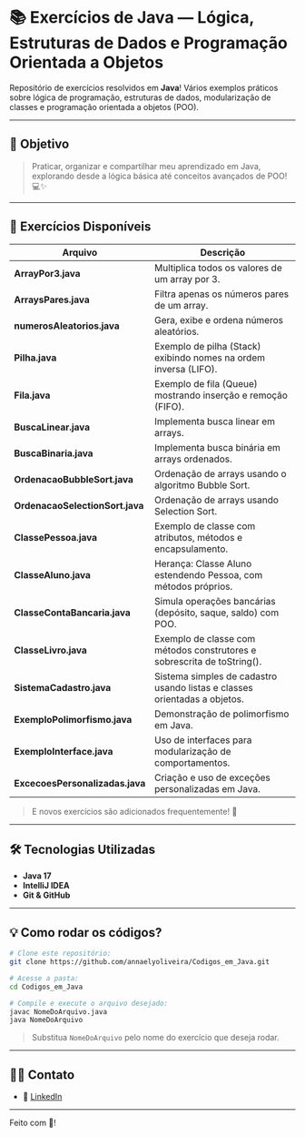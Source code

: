 # 📚 Exercícios de Java — Lógica, Estruturas de Dados e Programação Orientada a Objetos

Repositório de exercícios resolvidos em **Java**! Vários exemplos práticos sobre lógica de programação, estruturas de dados, modularização de classes e programação orientada a objetos (POO).

---

## 🎯 Objetivo

> Praticar, organizar e compartilhar meu aprendizado em Java, explorando desde a lógica básica até conceitos avançados de POO! 💻✨

---

## 🚀 Exercícios Disponíveis

| Arquivo                        | Descrição                                                                 |
|---------------------------------|---------------------------------------------------------------------------|
| **ArrayPor3.java**              | Multiplica todos os valores de um array por 3.                            |
| **ArraysPares.java**            | Filtra apenas os números pares de um array.                               |
| **numerosAleatorios.java**      | Gera, exibe e ordena números aleatórios.                                  |
| **Pilha.java**                  | Exemplo de pilha (Stack) exibindo nomes na ordem inversa (LIFO).          |
| **Fila.java**                   | Exemplo de fila (Queue) mostrando inserção e remoção (FIFO).              |
| **BuscaLinear.java**            | Implementa busca linear em arrays.                                        |
| **BuscaBinaria.java**           | Implementa busca binária em arrays ordenados.                             |
| **OrdenacaoBubbleSort.java**    | Ordenação de arrays usando o algoritmo Bubble Sort.                       |
| **OrdenacaoSelectionSort.java** | Ordenação de arrays usando Selection Sort.                                |
| **ClassePessoa.java**           | Exemplo de classe com atributos, métodos e encapsulamento.                |
| **ClasseAluno.java**            | Herança: Classe Aluno estendendo Pessoa, com métodos próprios.            |
| **ClasseContaBancaria.java**    | Simula operações bancárias (depósito, saque, saldo) com POO.              |
| **ClasseLivro.java**            | Exemplo de classe com métodos construtores e sobrescrita de toString().   |
| **SistemaCadastro.java**        | Sistema simples de cadastro usando listas e classes orientadas a objetos. |
| **ExemploPolimorfismo.java**    | Demonstração de polimorfismo em Java.                                     |
| **ExemploInterface.java**       | Uso de interfaces para modularização de comportamentos.                   |
| **ExcecoesPersonalizadas.java** | Criação e uso de exceções personalizadas em Java.                         |

> E novos exercícios são adicionados frequentemente! 🌱

---

## 🛠️ Tecnologias Utilizadas

- **Java 17**
- **IntelliJ IDEA**
- **Git & GitHub**

---

## 💡 Como rodar os códigos?

```bash
# Clone este repositório:
git clone https://github.com/annaelyoliveira/Codigos_em_Java.git

# Acesse a pasta:
cd Codigos_em_Java

# Compile e execute o arquivo desejado:
javac NomeDoArquivo.java
java NomeDoArquivo
```
> Substitua `NomeDoArquivo` pelo nome do exercício que deseja rodar.

---

## 👩‍💼 Contato

- 💼 [LinkedIn](https://www.linkedin.com/in/annaelyoliveira)

---

Feito com 💙!
